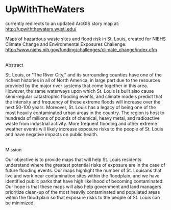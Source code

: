 # UpWithTheWaters
currently redirects to an updated ArcGIS story map at: http://upwiththewaters.wustl.edu/ 

Maps of hazardous waste sites and flood risk in St. Louis, created for NIEHS Climate Change and Environmental Exposures Challenge: http://www.niehs.nih.gov/funding/challenges/climate_change/index.cfm

<br>
Abstract 

St. Louis, or "The River City," and its surrounding counties have one of the richest histories in all of North America, in large part due to the resources provided by the major river systems that come together in this area. However, the same waterways upon which St. Louis is built also cause semi-regular catastrophic flooding events, and climate models predict that the intensity and frequency of these extreme floods will increase over the next 50-100 years. Moreover, St. Louis has a legacy of being one of the most heavily contaminated urban areas in the country. The region is host to hundreds of millions of pounds of chemical, heavy metal, and radioactive waste from industrial activity. More frequent flooding and other extreme weather events will likely increase exposure risks to the people of St. Louis and have negative impacts on public health.

<br>
Mission

Our objective is to provide maps that will help St. Louis residents understand where the greatest potential risks of exposure are in the case of future flooding events. Our maps highlight the number of St. Louisans that live and work near contamination sites within the floodplain, and we have identified public parks that have high likelihood of becoming contaminated. Our hope is that these maps will also help government and land managers prioritize clean-up of the most heavily contaminated and populated areas within the flood plain so that exposure risks to the people of St. Louis can be minimized.

